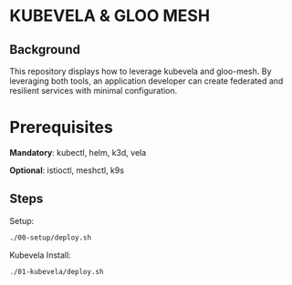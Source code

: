 # KUBEVELA & GLOO MESH

## Background

This repository displays how to leverage kubevela and gloo-mesh. By leveraging both tools, an application developer can create federated and resilient services with minimal configuration.

# Prerequisites

__Mandatory__: kubectl, helm, k3d, vela

__Optional__: istioctl, meshctl, k9s

## Steps

Setup:
```bash
./00-setup/deploy.sh
```

Kubevela Install:
```bash
./01-kubevela/deploy.sh
```